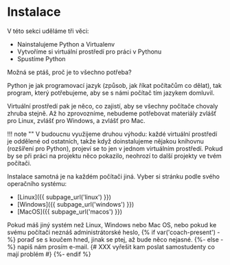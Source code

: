 # Instalace

V této sekci uděláme tři věci:

* Nainstalujeme Python a Virtualenv
* Vytvoříme si virtuální prostředí pro práci v Pythonu
* Spustíme Python

Možná se ptáš, proč je to všechno potřeba?

Python je jak programovací jazyk (způsob, jak říkat počítačům co dělat),
tak program, který potřebujeme, aby se s námi počítač tím jazykem domluvil.

Virtuální prostředí pak je něco, co zajistí, aby se všechny počítače chovaly
zhruba stejně.
Až ho zprovozníme, nebudeme potřebovat materiály zvlášť pro Linux, zvlášť pro
Windows, a zvlášť pro Mac.

!!! note ""
    V budoucnu využijeme druhou výhodu: každé virtuální prostředí je oddělené od
    ostatních, takže když doinstalujeme nějakou knihovnu (rozšíření pro Python),
    projeví se to jen v jednom virtuálním prostředí.
    Pokud by se při práci na projektu něco pokazilo, neohrozí to další projekty
    ve tvém počítači.

Instalace samotná je na každém počítači jiná.
Vyber si stránku podle svého operačního systému:

* [Linux]({{ subpage_url('linux') }})
* [Windows]({{ subpage_url('windows') }})
* [MacOS]({{ subpage_url('macos') }})

Pokud máš jiný systém než Linux, Windows nebo Mac OS,
nebo pokud ke svému počítači neznáš administrátorské heslo,
{% if var('coach-present') -%}
poraď se s koučem hned, jinak se ptej, až bude něco nejasné.
{%- else -%}
napiš nám prosím e-mail. {# XXX vyřešit kam poslat samostudenty co mají problém #}
{%- endif %}
